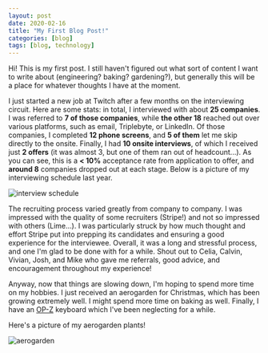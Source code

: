 ```yaml
---
layout: post
date: 2020-02-16
title: "My First Blog Post!"
categories: [blog]
tags: [blog, technology]
---
```


Hi! This is my first post. I still haven't figured out what sort of content I
want to write about (engineering? baking? gardening?), but generally this will
be a place for whatever thoughts I have at the moment.

I just started a new job at Twitch after a few months on the interviewing
circuit. Here are some stats: in total, I interviewed with about **25
companies**. I was referred to **7 of those companies**, while **the other 18**
reached out over various platforms, such as email, Triplebyte, or LinkedIn. Of
those companies, I completed **12 phone screens**, and **5 of them** let me
skip directly to the onsite. Finally, I had **10 onsite interviews**, of which
I received just **2 offers** (it was almost 3, but one of them ran out of
headcount...). As you can see, this is a **< 10%** acceptance rate from
application to offer, and **around 8** companies dropped out at each stage.
Below is a picture of my interviewing schedule last year.

![interview schedule](/interview_schedule.png "my interviewing schedule")

The recruiting process varied greatly from company to company. I was impressed
with the quality of some recruiters (Stripe!) and not so impressed with others
(Lime...). I was particularly struck by how much thought and effort Stripe put
into prepping its candidates and ensuring a good experience for the
interviewee. Overall, it was a long and stressful process, and one I'm glad to
be done with for a while. Shout out to Celia, Calvin, Vivian, Josh, and Mike
who gave me referrals, good advice, and encouragement throughout my experience!

Anyway, now that things are slowing down, I'm hoping to spend more time on my
hobbies. I just received an aerogarden for Christmas, which has been growing
extremely well. I might spend more time on baking as well. Finally, I have an
[OP-Z](https://teenage.engineering/products/op-z) keyboard which I've been
neglecting for a while.

Here's a picture of my aerogarden plants!

![aerogarden](/aerogarden_plants.png "aerogarden plants")

